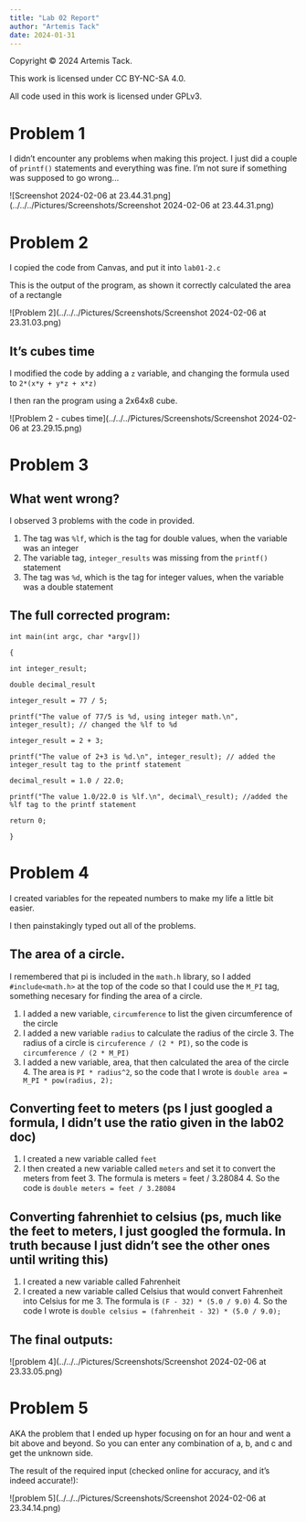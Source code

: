 ```yaml
---
title: "Lab 02 Report"
author: "Artemis Tack"
date: 2024-01-31
---
```


Copyright © 2024 Artemis Tack. 

This work is licensed under CC BY-NC-SA 4.0.

All code used in this work is licensed under GPLv3.

# Problem 1

I didn’t encounter any problems when making this project. I just did a couple of `printf()` statements and everything was fine. I’m not sure if something was supposed to go wrong...

![Screenshot 2024-02-06 at 23.44.31.png](../../../Pictures/Screenshots/Screenshot 2024-02-06 at 23.44.31.png)


# Problem 2

I copied the code from Canvas, and put it into `lab01-2.c` 

This is the output of the program, as shown it correctly calculated the area of a rectangle

![Problem 2](../../../Pictures/Screenshots/Screenshot 2024-02-06 at 23.31.03.png)



## It’s cubes time

I modified the code by adding a `z` variable, and changing the formula used to `2*(x*y + y*z + x*z)`

I then ran the program using a 2x64x8 cube.

![Problem 2 - cubes time](../../../Pictures/Screenshots/Screenshot 2024-02-06 at 23.29.15.png)


# Problem 3

## What went wrong?

I observed 3 problems with the code in provided. 

1. The tag was `%lf`, which is the tag for double values, when the variable was an integer
2. The variable tag, `integer_results` was missing from the `printf()` statement
3. The tag was `%d`, which is the tag for integer values, when the variable was a double statement

## The full corrected program: 


	int main(int argc, char *argv[])

	{ 

	int integer_result;

	double decimal_result

	integer_result = 77 / 5;

	printf("The value of 77/5 is %d, using integer math.\n", integer_result); // changed the %lf to %d

	integer_result = 2 + 3;

	printf("The value of 2+3 is %d.\n", integer_result); // added the integer_result tag to the printf statement

	decimal_result = 1.0 / 22.0;

	printf("The value 1.0/22.0 is %lf.\n", decimal\_result); //added the %lf tag to the printf statement

	return 0;

	} 

# Problem 4

I created variables for the repeated numbers to make my life a little bit easier. 

I then painstakingly typed out all of the problems. 

## The area of a circle. 

I remembered that pi is included in the `math.h` library, so I added `#include<math.h>` at the top of the code so that I could use the `M_PI` tag, something necesary for finding the area of a circle. 

1. I added a new variable, `circumference` to list the given circumference of the circle
2. I added a new variable `radius` to calculate the radius of the circle
    3. The radius of a circle is `circuference / (2 * PI)`, so the code is `circumference / (2 * M_PI)`
3. I added a new variable, area, that then calculated the area of the circle
    4. The area is `PI * radius^2`, so the code that I wrote is `double area = M_PI * pow(radius, 2);`

## Converting feet to meters (ps I just googled a formula, I didn’t use the ratio given in the lab02 doc)

1. I created a new variable called `feet`
2. I then created a new variable called `meters` and set it to convert the meters from feet
    3. The formula is meters = feet / 3.28084
    4. So the code is `double meters = feet / 3.28084`


## Converting fahrenhiet to celsius (ps, much like the feet to meters, I just googled the formula. In truth because I just didn’t see the other ones until writing this)

1. I created a new variable called Fahrenheit
2. I created a new variable called Celsius that would convert Fahrenheit into Celsius for me
    3. The formula is `(F - 32) * (5.0 / 9.0)`
    4. So the code I wrote is `double celsius = (fahrenheit - 32) * (5.0 / 9.0);`


## The final outputs:

![problem 4](../../../Pictures/Screenshots/Screenshot 2024-02-06 at 23.33.05.png)

# Problem 5

AKA the problem that I ended up hyper focusing on for an hour and went a bit above and beyond. So you can enter any combination of a, b, and c and get the unknown side.

The result of the required input (checked online for accuracy, and it’s indeed accurate!): 

![problem 5](../../../Pictures/Screenshots/Screenshot 2024-02-06 at 23.34.14.png)


